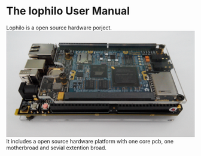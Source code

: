 # The lophilo User Manual

Lophilo is a open source hardware porject.
![](main.jpg)
It includes a open source hardware platform with one core pcb, one motherbroad and sevial extention broad.
